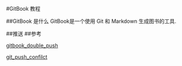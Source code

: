 #GitBook 教程


##GitBook 是什么
GitBook是一个使用 Git 和 Markdown 生成图书的工具.

##推送
##参考

[gitbook_double_push](https://github.com/OpenMindClub/OMOOC.py/wiki/gitbook_double_push)

[git_push_confilct](https://github.com/OpenMindClub/OMOOC.py/wiki/git_push_confilct)
